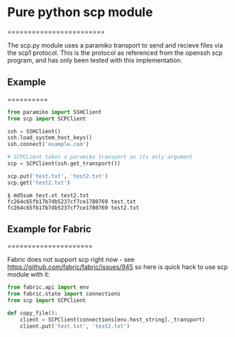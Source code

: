 # Pure python scp module
========================

The scp.py module uses a paramiko transport to send and recieve files via the
scp1 protocol. This is the protocol as referenced from the openssh scp program,
and has only been tested with this implementation.


## Example
==========

```python
from paramiko import SSHClient
from scp import SCPClient

ssh = SSHClient()
ssh.load_system_host_keys()
ssh.connect('example.com')

# SCPCLient takes a paramiko transport as its only argument
scp = SCPClient(ssh.get_transport())

scp.put('test.txt', 'test2.txt')
scp.get('test2.txt')
```
    $ md5sum test.xt test2.txt
    fc264c65fb17b7db5237cf7ce1780769 test.txt
    fc264c65fb17b7db5237cf7ce1780769 test2.txt


## Example for Fabric
=====================

Fabric does not support scp right now - see https://github.com/fabric/fabric/issues/945
so here is quick hack to use scp module with it:

```python
from fabric.api import env
from fabric.state import connections
from scp import SCPClient

def copy_file():
    client = SCPClient(connections[env.host_string]._transport)
    client.put('test.txt', 'test2.txt')
```
